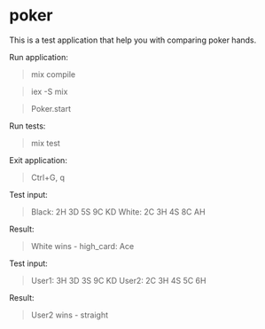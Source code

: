 # poker

This is a test application that help you with comparing poker hands.

Run application:

> mix compile

> iex -S mix

> Poker.start

Run tests:

> mix test



Exit application:

> Ctrl+G, q


Test input:
>	Black: 2H 3D 5S 9C KD White: 2C 3H 4S 8C AH

Result:
>	White wins - high_card: Ace


Test input:
>	User1: 3H 3D 3S 9C KD User2: 2C 3H 4S 5C 6H

Result:
>	User2 wins - straight

